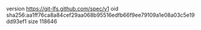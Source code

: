 version https://git-lfs.github.com/spec/v1
oid sha256:aa1ff76ca8a84cef29aa068b95516edfb66f9ee79109a1e08a03c5e19dd93ef1
size 118646
